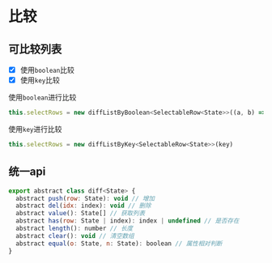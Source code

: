 # 比较

## 可比较列表

- [x] 使用`boolean`比较
- [x] 使用`key`比较

使用`boolean`进行比较
```js
this.selectRows = new diffListByBoolean<SelectableRow<State>>((a, b) => a > b)
```

使用`key`进行比较
```js
this.selectRows = new diffListByKey<SelectableRow<State>>(key)
```

## 统一api

```js
export abstract class diff<State> {
  abstract push(row: State): void // 增加
  abstract del(idx: index): void // 删除
  abstract value(): State[] // 获取列表
  abstract has(row: State | index): index | undefined // 是否存在
  abstract length(): number // 长度
  abstract clear(): void // 清空数组
  abstract equal(o: State, n: State): boolean // 属性相对判断
}
```
